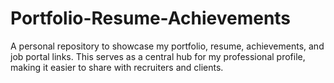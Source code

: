# Portfolio-Resume-Achievements
A personal repository to showcase my portfolio, resume, achievements, and job portal links. This serves as a central hub for my professional profile, making it easier to share with recruiters and clients.
